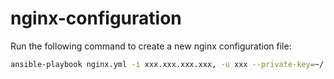 # nginx-configuration
 
Run the following command to create a new nginx configuration file:
 
```bash
ansible-playbook nginx.yml -i xxx.xxx.xxx.xxx, -u xxx --private-key=~/.ssh/xxx -v
```
